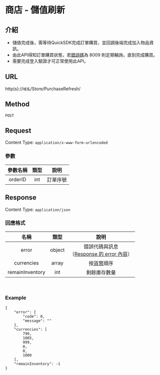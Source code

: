 # 商店 - 儲值刷新

## 介紹

- 儲值完成後，需等待QuickSDK完成訂單購買，並回調後端完成加入物品資訊。
- 由此API得知訂單購買狀態，若[錯誤碼](../response.md#error)為 8009 則定期輪詢，直到完成購買。
- 需要完成登入驗證才可正常使用此API。

## URL

http(s)://`域名`/Store/PurchaseRefresh/

## Method

`POST`

## Request

Content Type: `application/x-www-form-urlencoded`

### 參數

| 參數名稱 | 類型 | 說明 |
|:-:|:-:|:-:|
| orderID | int | 訂單序號 |

## Response

Content Type: `application/json`

### 回應格式

| 名稱 | 類型 | 說明 |
|:-:|:-:|:-:|
| error | object | 錯誤代碼與訊息<br>（[Response 的 error 內容](../response.md#error)） |
| currencies | array | 按[貨幣](GetInfos.md#Currency)順序 |
| remainInventory | int | 剩餘庫存數量 |
<br>

### Example

	{
		"error": {
			"code": 0,
			"message": ""
		},
		"currencies": [
			799,
			1005,
			999,
			0,
			0,
			1000
		],
		"remainInventory": -1
	}